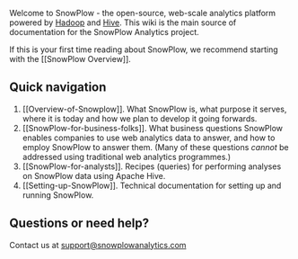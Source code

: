 Welcome to SnowPlow - the open-source, web-scale analytics platform powered by [Hadoop](hadoop) and [Hive](hive). This wiki is the main source of documentation for the SnowPlow Analytics project.

If this is your first time reading about SnowPlow, we recommend starting with the [[SnowPlow Overview]].

## Quick navigation

1. [[Overview-of-Snowplow]]. What SnowPlow is, what purpose it serves, where it is today and how we plan to develop it going forwards.
2. [[SnowPlow-for-business-folks]]. What business questions SnowPlow enables companies to use web analytics data to answer, and how to employ SnowPlow to answer them. (Many of these questions *cannot* be addressed using traditional web analytics programmes.)
3. [[SnowPlow-for-analysts]]. Recipes (queries) for performing analyses on SnowPlow data using Apache Hive.
4. [[Setting-up-SnowPlow]]. Technical documentation for setting up and running SnowPlow. 

## Questions or need help?

Contact us at support@snowplowanalytics.com

[hadoop]: http://hadoop.apache.org/
[hive]: http://hive.apache.org/
